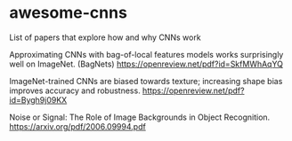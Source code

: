 # awesome-cnns
List of papers that explore how and why CNNs work


Approximating CNNs with bag-of-local features models works surprisingly well on ImageNet. (BagNets) https://openreview.net/pdf?id=SkfMWhAqYQ

ImageNet-trained CNNs are biased towards texture; increasing shape bias improves accuracy and robustness. https://openreview.net/pdf?id=Bygh9j09KX

Noise or Signal: The Role of Image Backgrounds in Object Recognition. https://arxiv.org/pdf/2006.09994.pdf
